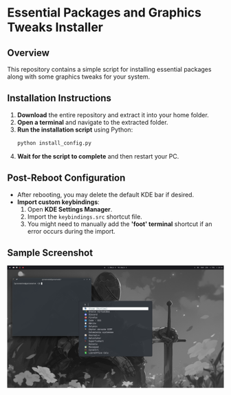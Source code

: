 # Essential Packages and Graphics Tweaks Installer

## Overview
This repository contains a simple script for installing essential packages along with some graphics tweaks for your system.

## Installation Instructions
1. **Download** the entire repository and extract it into your home folder.
2. **Open a terminal** and navigate to the extracted folder.
3. **Run the installation script** using Python:
   ```bash
   python install_config.py
   ```
4. **Wait for the script to complete** and then restart your PC.

## Post-Reboot Configuration
- After rebooting, you may delete the default KDE bar if desired.
- **Import custom keybindings**:
  1. Open **KDE Settings Manager**.
  2. Import the `keybindings.src` shortcut file.
  3. You might need to manually add the **'foot' terminal** shortcut if an error occurs during the import.

## Sample Screenshot
![Sample Screenshot](sample.png)

